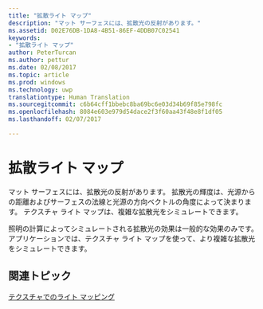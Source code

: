 ```yaml
---
title: "拡散ライト マップ"
description: "マット サーフェスには、拡散光の反射があります。"
ms.assetid: D02E76DB-1DA8-4B51-86EF-4DDB07C02541
keywords:
- "拡散ライト マップ"
author: PeterTurcan
ms.author: pettur
ms.date: 02/08/2017
ms.topic: article
ms.prod: windows
ms.technology: uwp
translationtype: Human Translation
ms.sourcegitcommit: c6b64cff1bbebc8ba69bc6e03d34b69f85e798fc
ms.openlocfilehash: 8084e603e979d54dace2f3f60aa43f48e8f1df05
ms.lasthandoff: 02/07/2017

---
```


# <a name="diffuse-light-maps"></a>拡散ライト マップ


マット サーフェスには、拡散光の反射があります。 拡散光の輝度は、光源からの距離およびサーフェスの法線と光源の方向ベクトルの角度によって決まります。 テクスチャ ライト マップは、複雑な拡散光をシミュレートできます。

照明の計算によってシミュレートされる拡散光の効果は一般的な効果のみです。 アプリケーションでは、テクスチャ ライト マップを使って、より複雑な拡散光をシミュレートできます。

## <a name="span-idrelated-topicsspanrelated-topics"></a><span id="related-topics"></span>関連トピック


[テクスチャでのライト マッピング](light-mapping-with-textures.md)

 

 





